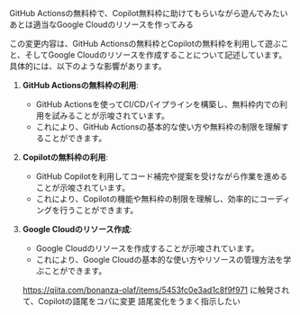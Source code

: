 GitHub Actionsの無料枠で、Copilot無料枠に助けてもらいながら遊んでみたい
あとは適当なGoogle Cloudのリソースを作ってみる

この変更内容は、GitHub Actionsの無料枠とCopilotの無料枠を利用して遊ぶこと、そしてGoogle Cloudのリソースを作成することについて記述しています。具体的には、以下のような影響があります。

1. **GitHub Actionsの無料枠の利用**:
   - GitHub Actionsを使ってCI/CDパイプラインを構築し、無料枠内での利用を試みることが示唆されています。
   - これにより、GitHub Actionsの基本的な使い方や無料枠の制限を理解することができます。

2. **Copilotの無料枠の利用**:
   - GitHub Copilotを利用してコード補完や提案を受けながら作業を進めることが示唆されています。
   - これにより、Copilotの機能や無料枠の制限を理解し、効率的にコーディングを行うことができます。

3. **Google Cloudのリソース作成**:
   - Google Cloudのリソースを作成することが示唆されています。
   - これにより、Google Cloudの基本的な使い方やリソースの管理方法を学ぶことができます。

   https://qiita.com/bonanza-olaf/items/5453fc0e3ad1c8f9f971
   に触発されて、Copilotの語尾をコパに変更
   語尾変化をうまく指示したい
